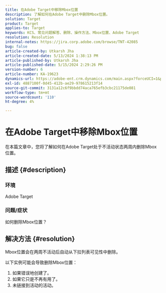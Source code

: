 ```yaml
---
title: 在Adobe Target中移除Mbox位置
description: 了解如何在Adobe Target中删除Mbox位置。
solution: Target
product: Target
applies-to: Target
keywords: KCS、常见问题解答、删除、操作方法、Mbox位置、Adobe Target
resolution: Resolution
internal-notes: https://jira.corp.adobe.com/browse/TNT-42085
bug: false
article-created-by: Utkarsh Jha
article-created-date: 5/13/2024 1:38:13 PM
article-published-by: Utkarsh Jha
article-published-date: 5/15/2024 2:29:26 PM
version-number: 6
article-number: KA-19623
dynamics-url: https://adobe-ent.crm.dynamics.com/main.aspx?forceUCI=1&pagetype=entityrecord&etn=knowledgearticle&id=0db8f904-2e11-ef11-9f8a-6045bd006c82
exl-id: 4887100f-0d45-412b-ae29-978615213f14
source-git-commit: 3131a12c6f9bbdd74aca765efb3cbc21175de081
workflow-type: tm+mt
source-wordcount: '110'
ht-degree: 4%

---
```


# 在Adobe Target中移除Mbox位置


在本篇文章中，您将了解如何在Adobe Target处于不活动状态两周内删除Mbox位置。

## 描述 {#description}


### 环境

Adobe Target

### 问题/症状

如何删除Mbox位置？


## 解决方法 {#resolution}


Mbox位置会在两周不活动后自动从下拉列表可见性中删除。

以下实例可能会导致删除Mbox位置：

1. 如果错误地创建了。
2. 如果它只是不再有用了。
3. 未链接到活动的活动。
